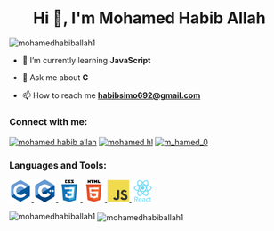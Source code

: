 <h1 align="center">Hi 👋, I'm Mohamed Habib Allah</h1>
<p align="left"> <img src="https://komarev.com/ghpvc/?username=mohamedhabiballah1&label=Profile%20views&color=0e75b6&style=flat" alt="mohamedhabiballah1" /> </p>

- 🌱 I’m currently learning **JavaScript**

- 💬 Ask me about **C**

- 📫 How to reach me **habibsimo692@gmail.com**

<h3 align="left">Connect with me:</h3>
<p align="left">
<a href="https://linkedin.com/in/mohamed habib allah" target="blank"><img align="center" src="https://raw.githubusercontent.com/rahuldkjain/github-profile-readme-generator/master/src/images/icons/Social/linked-in-alt.svg" alt="mohamed habib allah" height="30" width="40" /></a>
<a href="https://fb.com/mohamed hl" target="blank"><img align="center" src="https://raw.githubusercontent.com/rahuldkjain/github-profile-readme-generator/master/src/images/icons/Social/facebook.svg" alt="mohamed hl" height="30" width="40" /></a>
<a href="https://instagram.com/m_hamed_0" target="blank"><img align="center" src="https://raw.githubusercontent.com/rahuldkjain/github-profile-readme-generator/master/src/images/icons/Social/instagram.svg" alt="m_hamed_0" height="30" width="40" /></a>
</p>

<h3 align="left">Languages and Tools:</h3>
<p align="left"> <a href="https://www.cprogramming.com/" target="_blank" rel="noreferrer"> <img src="https://raw.githubusercontent.com/devicons/devicon/master/icons/c/c-original.svg" alt="c" width="40" height="40"/> </a> <a href="https://www.w3schools.com/cpp/" target="_blank" rel="noreferrer"> <img src="https://raw.githubusercontent.com/devicons/devicon/master/icons/cplusplus/cplusplus-original.svg" alt="cplusplus" width="40" height="40"/> </a> <a href="https://www.w3schools.com/css/" target="_blank" rel="noreferrer"> <img src="https://raw.githubusercontent.com/devicons/devicon/master/icons/css3/css3-original-wordmark.svg" alt="css3" width="40" height="40"/> </a> <a href="https://www.w3.org/html/" target="_blank" rel="noreferrer"> <img src="https://raw.githubusercontent.com/devicons/devicon/master/icons/html5/html5-original-wordmark.svg" alt="html5" width="40" height="40"/> </a> <a href="https://developer.mozilla.org/en-US/docs/Web/JavaScript" target="_blank" rel="noreferrer"> <img src="https://raw.githubusercontent.com/devicons/devicon/master/icons/javascript/javascript-original.svg" alt="javascript" width="40" height="40"/> </a> <a href="https://reactjs.org/" target="_blank" rel="noreferrer"> <img src="https://raw.githubusercontent.com/devicons/devicon/master/icons/react/react-original-wordmark.svg" alt="react" width="40" height="40"/> </a> </p>

<p><img align="left" src="https://github-readme-stats.vercel.app/api/top-langs?username=mohamedhabiballah1&show_icons=true&locale=en&layout=compact" alt="mohamedhabiballah1" /></p>

<p>&nbsp;<img align="center" src="https://github-readme-stats.vercel.app/api?username=mohamedhabiballah1&show_icons=true&locale=en" alt="mohamedhabiballah1" /></p>
